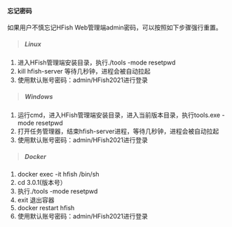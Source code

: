 #### 忘记密码

如果用户不慎忘记HFish Web管理端admin密码，可以按照如下步骤强行重置。

> ##### Linux #####

1. 进入HFish管理端安装目录，执行./tools -mode resetpwd
2. kill hfish-server 等待几秒钟，进程会被自动拉起
3. 使用默认账号密码：admin/HFish2021进行登录



> ##### Windows #####

1. 运行cmd，进入HFish管理端安装目录，进入当前版本目录，执行tools.exe -mode resetpwd  
2. 打开任务管理器，结束hfish-server进程，等待几秒钟，进程会被自动拉起
3. 使用默认账号密码：admin/HFish2021进行登录



> ##### Docker  #####

1. docker exec -it hfish /bin/sh
2. cd 3.0.1(版本号）
3. 执行./tools -mode resetpwd
4. exit  退出容器
5. docker restart hfish
6. 使用默认账号密码：admin/HFish2021进行登录
